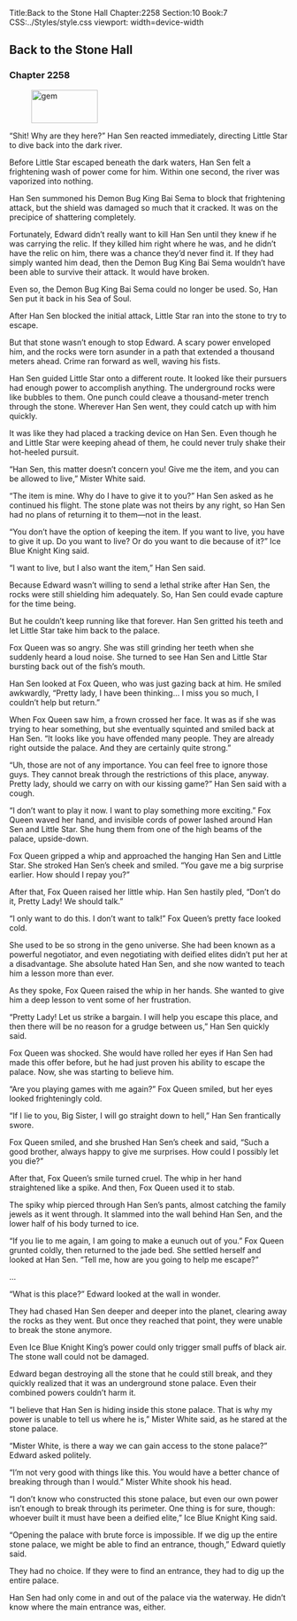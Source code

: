 Title:Back to the Stone Hall 
Chapter:2258 
Section:10 
Book:7 
CSS:../Styles/style.css 
viewport: width=device-width
  
## Back to the Stone Hall
### Chapter 2258 
<figure>
	<img src="../Images/gem.gif" alt="gem" id="gem" width="120" height="60" />
</figure>
  

  
  “Shit! Why are they here?” Han Sen reacted immediately, directing Little Star to dive back into the dark river.

Before Little Star escaped beneath the dark waters, Han Sen felt a frightening wash of power come for him. Within one second, the river was vaporized into nothing.

Han Sen summoned his Demon Bug King Bai Sema to block that frightening attack, but the shield was damaged so much that it cracked. It was on the precipice of shattering completely.

Fortunately, Edward didn’t really want to kill Han Sen until they knew if he was carrying the relic. If they killed him right where he was, and he didn’t have the relic on him, there was a chance they’d never find it. If they had simply wanted him dead, then the Demon Bug King Bai Sema wouldn’t have been able to survive their attack. It would have broken.

Even so, the Demon Bug King Bai Sema could no longer be used. So, Han Sen put it back in his Sea of Soul.

After Han Sen blocked the initial attack, Little Star ran into the stone to try to escape.

But that stone wasn’t enough to stop Edward. A scary power enveloped him, and the rocks were torn asunder in a path that extended a thousand meters ahead. Crime ran forward as well, waving his fists.

Han Sen guided Little Star onto a different route. It looked like their pursuers had enough power to accomplish anything. The underground rocks were like bubbles to them. One punch could cleave a thousand-meter trench through the stone. Wherever Han Sen went, they could catch up with him quickly.

It was like they had placed a tracking device on Han Sen. Even though he and Little Star were keeping ahead of them, he could never truly shake their hot-heeled pursuit.

“Han Sen, this matter doesn’t concern you! Give me the item, and you can be allowed to live,” Mister White said.

“The item is mine. Why do I have to give it to you?” Han Sen asked as he continued his flight. The stone plate was not theirs by any right, so Han Sen had no plans of returning it to them—not in the least.

“You don’t have the option of keeping the item. If you want to live, you have to give it up. Do you want to live? Or do you want to die because of it?” Ice Blue Knight King said.

“I want to live, but I also want the item,” Han Sen said.

Because Edward wasn’t willing to send a lethal strike after Han Sen, the rocks were still shielding him adequately. So, Han Sen could evade capture for the time being.

But he couldn’t keep running like that forever. Han Sen gritted his teeth and let Little Star take him back to the palace.

Fox Queen was so angry. She was still grinding her teeth when she suddenly heard a loud noise. She turned to see Han Sen and Little Star bursting back out of the fish’s mouth.

Han Sen looked at Fox Queen, who was just gazing back at him. He smiled awkwardly, “Pretty lady, I have been thinking… I miss you so much, I couldn’t help but return.”

When Fox Queen saw him, a frown crossed her face. It was as if she was trying to hear something, but she eventually squinted and smiled back at Han Sen. “It looks like you have offended many people. They are already right outside the palace. And they are certainly quite strong.”

“Uh, those are not of any importance. You can feel free to ignore those guys. They cannot break through the restrictions of this place, anyway. Pretty lady, should we carry on with our kissing game?” Han Sen said with a cough.

“I don’t want to play it now. I want to play something more exciting.” Fox Queen waved her hand, and invisible cords of power lashed around Han Sen and Little Star. She hung them from one of the high beams of the palace, upside-down.

Fox Queen gripped a whip and approached the hanging Han Sen and Little Star. She stroked Han Sen’s cheek and smiled. “You gave me a big surprise earlier. How should I repay you?”

After that, Fox Queen raised her little whip. Han Sen hastily pled, “Don’t do it, Pretty Lady! We should talk.”

“I only want to do this. I don’t want to talk!” Fox Queen’s pretty face looked cold.

She used to be so strong in the geno universe. She had been known as a powerful negotiator, and even negotiating with deified elites didn’t put her at a disadvantage. She absolute hated Han Sen, and she now wanted to teach him a lesson more than ever.

As they spoke, Fox Queen raised the whip in her hands. She wanted to give him a deep lesson to vent some of her frustration.

“Pretty Lady! Let us strike a bargain. I will help you escape this place, and then there will be no reason for a grudge between us,” Han Sen quickly said.

Fox Queen was shocked. She would have rolled her eyes if Han Sen had made this offer before, but he had just proven his ability to escape the palace. Now, she was starting to believe him.

“Are you playing games with me again?” Fox Queen smiled, but her eyes looked frighteningly cold.

“If I lie to you, Big Sister, I will go straight down to hell,” Han Sen frantically swore.

Fox Queen smiled, and she brushed Han Sen’s cheek and said, “Such a good brother, always happy to give me surprises. How could I possibly let you die?”

After that, Fox Queen’s smile turned cruel. The whip in her hand straightened like a spike. And then, Fox Queen used it to stab.

The spiky whip pierced through Han Sen’s pants, almost catching the family jewels as it went through. It slammed into the wall behind Han Sen, and the lower half of his body turned to ice.

“If you lie to me again, I am going to make a eunuch out of you.” Fox Queen grunted coldly, then returned to the jade bed. She settled herself and looked at Han Sen. “Tell me, how are you going to help me escape?”

…

“What is this place?” Edward looked at the wall in wonder.

They had chased Han Sen deeper and deeper into the planet, clearing away the rocks as they went. But once they reached that point, they were unable to break the stone anymore.

Even Ice Blue Knight King’s power could only trigger small puffs of black air. The stone wall could not be damaged.

Edward began destroying all the stone that he could still break, and they quickly realized that it was an underground stone palace. Even their combined powers couldn’t harm it.

“I believe that Han Sen is hiding inside this stone palace. That is why my power is unable to tell us where he is,” Mister White said, as he stared at the stone palace.

“Mister White, is there a way we can gain access to the stone palace?” Edward asked politely.

“I’m not very good with things like this. You would have a better chance of breaking through than I would.” Mister White shook his head.

“I don’t know who constructed this stone palace, but even our own power isn’t enough to break through its perimeter. One thing is for sure, though: whoever built it must have been a deified elite,” Ice Blue Knight King said.

“Opening the palace with brute force is impossible. If we dig up the entire stone palace, we might be able to find an entrance, though,” Edward quietly said.

They had no choice. If they were to find an entrance, they had to dig up the entire palace.

Han Sen had only come in and out of the palace via the waterway. He didn’t know where the main entrance was, either.
